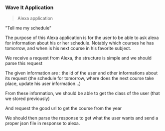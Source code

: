 ### Wave It Application
> Alexa application 

"Tell me my schedule"

The purpose of this Alexa application is for the user to be able to ask alexa for information about his or her schedule. Notably which courses he has tomorrow, and when is his next course in his favorite subject.

We receive a request from Alexa, the structure is simple and we should parse this request

The given information are : the id of the user and other informations about its request
(the schedule for tomorrow, where does the next course take place, update his user information...)

From these information, we should be able to get the class of the user (that we stored previously)

And request the good url to get the course from the year

We should then parse the response to get what the user wants and send a proper json file in response to alexa.

